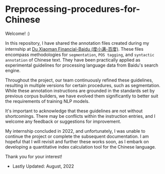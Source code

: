 # Preprocessing-procedures-for-Chinese

Welcome! :)

In this repository, I have shared the annotation files created during my internship at [Du Xiaoman Financial-Baidu (度小满-百度)](https://www.duxiaoman.com). These files encompass methodologies for `segmentation`, `POS tagging`, and `syntactic annotation` of Chinese text. They have been practically applied as experimental guidelines for processing language data from Baidu's search engine.

Throughout the project, our team continuously refined these guidelines, resulting in multiple versions for certain procedures, such as segmentation. While these annotation instructions are grounded in the standards set by previous corpus builders, we have evolved them significantly to better suit the requirements of training NLP models.

It's important to acknowledge that these guidelines are not without shortcomings. There may be conflicts within the instruction entries, and I welcome any feedback or suggestions for improvement.

My internship concluded in 2022, and unfortunately, I was unable to continue the project or complete the subsequent documentation. I am hopeful that I will revisit and further these works soon, as I embark on developing a quantitative index calculation tool for the Chinese language.

Thank you for your interest!

- Lastly Updated: August, 2022
